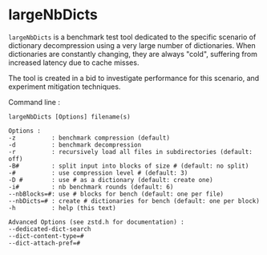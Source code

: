 largeNbDicts
=====================

`largeNbDicts` is a benchmark test tool
dedicated to the specific scenario of
dictionary decompression using a very large number of dictionaries.
When dictionaries are constantly changing, they are always "cold",
suffering from increased latency due to cache misses.

The tool is created in a bid to investigate performance for this scenario,
and experiment mitigation techniques.

Command line :
```
largeNbDicts [Options] filename(s)

Options : 
-z          : benchmark compression (default) 
-d          : benchmark decompression 
-r          : recursively load all files in subdirectories (default: off) 
-B#         : split input into blocks of size # (default: no split) 
-#          : use compression level # (default: 3) 
-D #        : use # as a dictionary (default: create one) 
-i#         : nb benchmark rounds (default: 6) 
--nbBlocks=#: use # blocks for bench (default: one per file) 
--nbDicts=# : create # dictionaries for bench (default: one per block) 
-h          : help (this text) 
 
Advanced Options (see zstd.h for documentation) : 
--dedicated-dict-search
--dict-content-type=#
--dict-attach-pref=#
```
